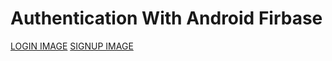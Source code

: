 # Authentication With Android Firbase

[LOGIN IMAGE](https://i.imgur.com/VjuvLur.jpg)
[SIGNUP IMAGE](https://i.imgur.com/6zMkjho.jpg)